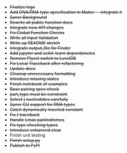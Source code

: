 * ~~Finalize logo~~
* ~~Add DNA/RNA type specification in Maker -- integrate it~~
* ~~Saner Background~~
* ~~Rewrite all public function docs~~
* ~~Integrate new API changes~~
* ~~Fix Global Function Checks~~
* ~~Write all Input Validation~~
* ~~Write up README sketch~~
* ~~Integrate output_file for Finder~~
* ~~Add jupyter and scikit-learn dependencies~~
* ~~Remove Plyvel switch to LevelDB~~
* ~~Fix Local Traceback after refactoring~~
* ~~Update docs~~
* ~~Cleanup unnecessary formatting~~
* ~~Introduce missing states~~
* ~~Finish notebook of examples~~
* ~~Base pairing spec check~~
* ~~part_type must be constraint~~
* ~~Select ) nucleotides carefully~~
* ~~Saner GU support for RNA types~~
* ~~Catch dynamically inserted constant~~
* ~~Fix ) traceback~~
* ~~Handle Lmax panlindromes~~
* ~~Fix type checking typos~~
* ~~Introduce enhanced clear~~
* Finish unit testing
* ~~Finish setup.py~~
* ~~Publish to PyPI~~